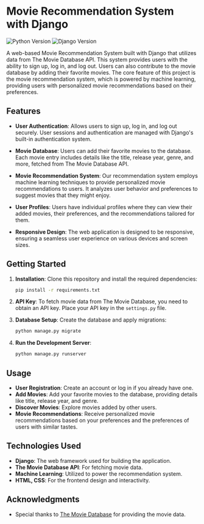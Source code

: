 # Movie Recommendation System with Django

![Python Version](https://img.shields.io/badge/Python-3.9-brightgreen)
![Django Version](https://img.shields.io/badge/Django-3.2-brightgreen)

A web-based Movie Recommendation System built with Django that utilizes data from The Movie Database API. This system provides users with the ability to sign up, log in, and log out. Users can also contribute to the movie database by adding their favorite movies. The core feature of this project is the movie recommendation system, which is powered by machine learning, providing users with personalized movie recommendations based on their preferences.

## Features

- **User Authentication**: Allows users to sign up, log in, and log out securely. User sessions and authentication are managed with Django's built-in authentication system.

- **Movie Database**: Users can add their favorite movies to the database. Each movie entry includes details like the title, release year, genre, and more, fetched from The Movie Database API.

- **Movie Recommendation System**: Our recommendation system employs machine learning techniques to provide personalized movie recommendations to users. It analyzes user behavior and preferences to suggest movies that they might enjoy.

- **User Profiles**: Users have individual profiles where they can view their added movies, their preferences, and the recommendations tailored for them.

- **Responsive Design**: The web application is designed to be responsive, ensuring a seamless user experience on various devices and screen sizes.

## Getting Started

1. **Installation**: Clone this repository and install the required dependencies:

   ```bash
   pip install -r requirements.txt
   ```

2. **API Key**: To fetch movie data from The Movie Database, you need to obtain an API key. Place your API key in the `settings.py` file.

3. **Database Setup**: Create the database and apply migrations:

   ```bash
   python manage.py migrate
   ```

4. **Run the Development Server**:

   ```bash
   python manage.py runserver
   ```


## Usage

- **User Registration**: Create an account or log in if you already have one.
- **Add Movies**: Add your favorite movies to the database, providing details like title, release year, and genre.
- **Discover Movies**: Explore movies added by other users.
- **Movie Recommendations**: Receive personalized movie recommendations based on your preferences and the preferences of users with similar tastes.

## Technologies Used

- **Django**: The web framework used for building the application.
- **The Movie Database API**: For fetching movie data.
- **Machine Learning**: Utilized to power the recommendation system.
- **HTML, CSS**: For the frontend design and interactivity.

## Acknowledgments

- Special thanks to [The Movie Database](https://www.themoviedb.org/) for providing the movie data.
